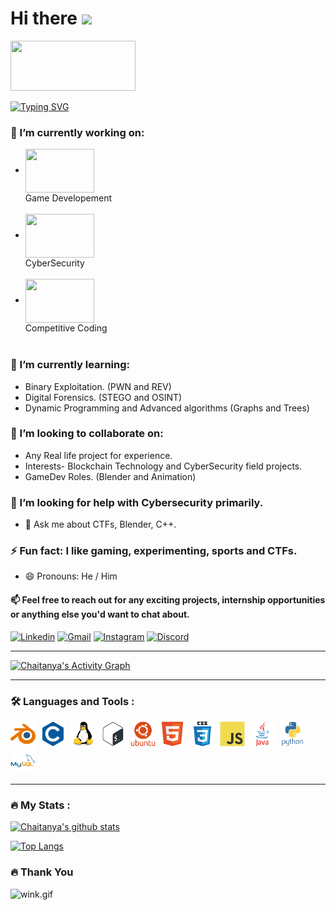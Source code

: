 # Hi there ![](wave.gif)
<a>
  <img src="https://media.giphy.com/media/Wj7lNjMNDxSmc/giphy.gif" width="200" height="80"/>&nbsp;
 </a>

[![Typing SVG](https://readme-typing-svg.herokuapp.com?font=courier+new&color=0BF700&lines=My+name+is+Chaitanya+Krishna+Chauhan!;A.K.A+ckc9759;I+am+in+my+2nd+year!;Mech,+BITS+Pilani)](https://git.io/typing-svg)
  
### 🔭  I’m currently working on:
  - <a>   <img src="https://media.giphy.com/media/dkUtjuBEdICST5zG7p/giphy.gif" align="center" width="110" height="70">   </a> <div>Game Developement</div>&nbsp;
  - <a>   <img src="https://media.giphy.com/media/2i7jspnRBYgg6v4Oki/giphy.gif" align="center" width="110" height="70">   </a> <div>CyberSecurity</div>&nbsp;
  - <a>   <img src="https://media.giphy.com/media/26tn33aiTi1jkl6H6/giphy.gif" align="center" width="110" height="70">   </a> <div>Competitive Coding</div>&nbsp;  

### 🌱 I’m currently learning:
  - Binary Exploitation. (PWN and REV)
  - Digital Forensics. (STEGO and OSINT)
  - Dynamic Programming and Advanced algorithms (Graphs and Trees)

### 👯 I’m looking to collaborate on:
- Any Real life project for experience. 
- Interests- Blockchain Technology and CyberSecurity field projects.
- GameDev Roles. (Blender and Animation)

### 🤔 I’m looking for help with Cybersecurity primarily.
- 💬 Ask me about CTFs, Blender, C++.
### ⚡ Fun fact: I like gaming, experimenting, sports and CTFs.
- 😄 Pronouns: He / Him

#### 📫 Feel free to reach out for any exciting projects, internship opportunities or anything else you'd want to chat about. 
   [![Linkedin](https://img.shields.io/badge/LinkedIn-blue.svg?style=for-the-badge&logo=linkedin)](https://www.linkedin.com/in/chaitanya-krishna-chauhan-58a87b226/)
   [![Gmail](https://img.shields.io/badge/Gmail-D14836?style=for-the-badge&logo=gmail&logoColor=white)](https://mail.google.com/mail/u/0/view=cm&fs=1&tf=1&to=f20201869@pilani.bits-pilani.ac.in)
   [![Instagram](https://img.shields.io/badge/instagram-fb3958?style=for-the-badge&logo=instagram&logoColor=white)](https://www.instagram.com/ckc9759/)
   [![Discord](https://img.shields.io/badge/Discord-7289DA?style=for-the-badge&logo=discord&logoColor=white)](https://discordapp.com/users/760729961119481887)
   <!-- [![Telegram](https://img.shields.io/badge/Telegram-2CA5E0?style=for-the-badge&logo=telegram&logoColor=white)](https://t.me/dmahajan980) -->  
---

<a href="https://github.com/ckc1404/github-readme-activity-graph"><img alt="Chaitanya's Activity Graph" src="https://activity-graph.herokuapp.com/graph?username=ckc1404&bg_color=0D1117&color=add8e6&line=0000ff&point=add8e6&hide_border=true" /></a>

---

### :hammer_and_wrench: Languages and Tools :  

<div>
 <img src="https://github.com/devicons/devicon/blob/master/icons/blender/blender-original.svg" title="Blender" alt="Blender" width="40" height="40"/>&nbsp;
 <img src="https://github.com/devicons/devicon/blob/master/icons/c/c-plain.svg" title="C++" alt="C++" width="40" height="40"/>&nbsp;
  <img src="https://github.com/devicons/devicon/blob/master/icons/linux/linux-original.svg"  title="Linux" alt="Linux" width="40" height="40"/>&nbsp;
 <img src="https://github.com/devicons/devicon/blob/master/icons/bash/bash-original.svg" title="Bash" alt="Bash" width="40" height="40"/>&nbsp;
   <img src="https://github.com/devicons/devicon/blob/master/icons/ubuntu/ubuntu-plain-wordmark.svg" title="Ubuntu" alt="Ubuntu" width="40" height="40"/>&nbsp;
  <img src="https://github.com/devicons/devicon/blob/master/icons/html5/html5-original.svg" title="HTML" alt="HTML" width="40" height="40"/>&nbsp;
 <img src="https://github.com/devicons/devicon/blob/master/icons/css3/css3-original-wordmark.svg" title="CSS" alt="CSS" width="40" height="40"/>&nbsp;
 <img src="https://github.com/devicons/devicon/blob/master/icons/javascript/javascript-original.svg" title="JavaScript" alt="JavaScript" width="40" height="40"/>&nbsp;
 <img src="https://github.com/devicons/devicon/blob/master/icons/java/java-original-wordmark.svg" title="Java" alt="Java" width="40" height="40"/>&nbsp;
 <img src="https://github.com/devicons/devicon/blob/master/icons/python/python-original-wordmark.svg" title="Python"  alt="Python" width="40" height="40"/>&nbsp;
 <img src="https://github.com/devicons/devicon/blob/master/icons/mysql/mysql-original-wordmark.svg" title="MySQL"  alt="MySQL" width="40" height="40"/>&nbsp;
</div>  
    
---

### :fire: My Stats :  

[![Chaitanya's github stats](https://github-readme-stats.vercel.app/api?username=ckc1404&theme=radical&show_icons=true)](https://github.com/anuraghazra/github-readme-stats)
  
  
  
[![Top Langs](https://github-readme-stats.vercel.app/api/top-langs/?username=ckc1404&layout=compact&theme=vision-friendly-dark)](https://github.com/anuraghazra/github-readme-stats)

### :fire: Thank You   
![wink.gif](wink.gif)


